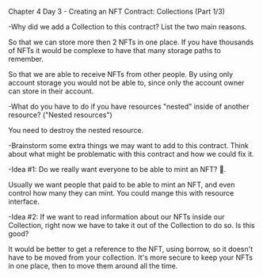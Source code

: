 Chapter 4 Day 3 - Creating an NFT Contract: Collections (Part 1/3)


-Why did we add a Collection to this contract? List the two main reasons.

So that we can store more then 2 NFTs in one place. 
If you have thousands of NFTs it would be complexe to have that many storage paths to remember.

So that we are able to receive NFTs from other people.
By using only account storage you would not be able to, since only the account owner can store in their account.

-What do you have to do if you have resources "nested" inside of another resource? ("Nested resources")

You need to destroy the nested resource. 

-Brainstorm some extra things we may want to add to this contract. Think about what might be problematic with this contract and how we could fix it.

-Idea #1: Do we really want everyone to be able to mint an NFT? 🤔.

Usually we want people that paid to be able to mint an NFT, and even control how many they can mint.
You could mange this with resource interface.

-Idea #2: If we want to read information about our NFTs inside our Collection, right now we have to take it out of the Collection to do so. Is this good?

It would be better to get a reference to the NFT, using borrow, so it doesn't have to be moved from your collection. 
It's more secure to keep your NFTs in one place, then to move them around all the time.
